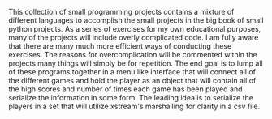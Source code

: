 This collection of small programming projects contains a mixture of different languages to accomplish the 
small projects in the big book of small python projects. 
As a series of exercises for my own educational purposes, many of the projects will include overly complicated code. 
I am fully aware that there are many much more efficient ways of conducting these exercises. 
The reasons for overcomplication will be commented within the projects many things will simply be for repetition.
The end goal is to lump all of these programs together in a menu like interface that will connect all of the 
different games and hold the player as an object that will contain all of the high scores and number of 
times each game has been played and serialize the information in some form. 
The leading idea is to serialize the players in a set that will utilize xstream's marshalling for clarity
in a csv file.
